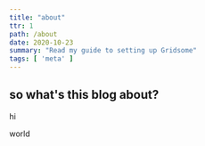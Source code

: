 ```yaml
---
title: "about"
ttr: 1
path: /about
date: 2020-10-23
summary: "Read my guide to setting up Gridsome"
tags: [ 'meta' ]
---
```


## so what's this blog about?

hi

world
